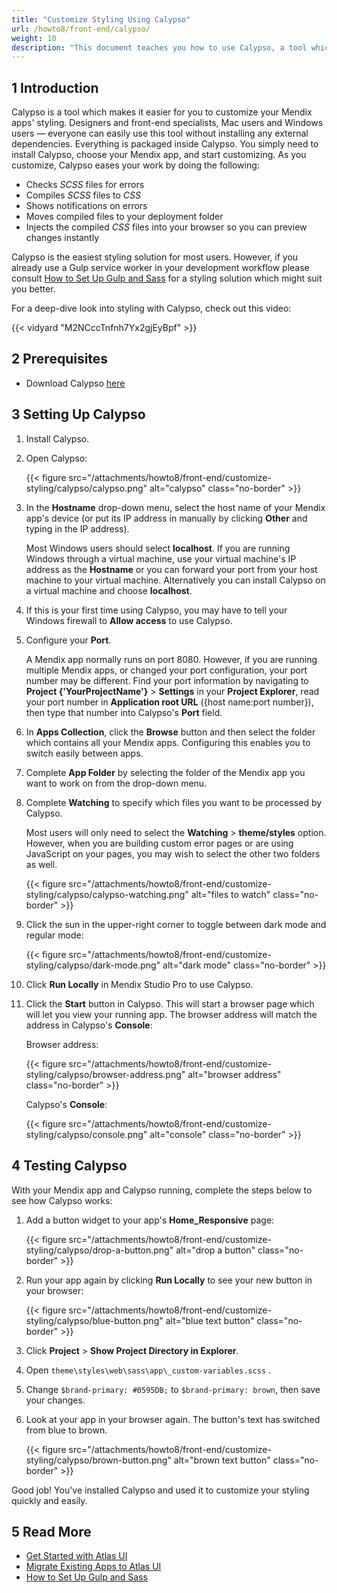 ```yaml
---
title: "Customize Styling Using Calypso"
url: /howto8/front-end/calypso/
weight: 10
description: "This document teaches you how to use Calypso, a tool which improves the way you edit styling."
---
```


## 1 Introduction

Calypso is a tool which makes it easier for you to customize your Mendix apps' styling. Designers and front-end specialists, Mac users and Windows users — everyone can easily use this tool without installing any external dependencies. Everything is packaged inside Calypso. You simply need to install Calypso, choose your Mendix app, and start customizing. As you customize, Calypso eases your work by doing the following:

* Checks *SCSS* files for errors
* Compiles *SCSS* files to *CSS*
* Shows notifications on errors
* Moves compiled files to your deployment folder
* Injects the compiled *CSS* files into your browser so you can preview changes instantly 

Calypso is the easiest styling solution for most users. However, if you already use a Gulp service worker in your development workflow please consult [How to Set Up Gulp and Sass](/howto8/front-end/sass-eight/) for a styling solution which might suit you better.

For a deep-dive look into styling with Calypso, check out this video:

{{< vidyard "M2NCccTnfnh7Yx2gjEyBpf" >}}

## 2 Prerequisites

* Download Calypso [here](https://github.com/mendix/Atlas-UI-Framework/releases/download/calypso-v1/Calypso.Setup.1.0.0.exe)

## 3 Setting Up Calypso

1. Install Calypso.
2. Open Calypso:

    {{< figure src="/attachments/howto8/front-end/customize-styling/calypso/calypso.png" alt="calypso" class="no-border" >}}

3. In the **Hostname** drop-down menu, select the host name of your Mendix app's device (or put its IP address in manually by clicking **Other** and typing in the IP address). 

    Most Windows users should select **localhost**. If you are running Windows through a virtual machine, use your virtual machine's IP address as the **Hostname** or you can forward your port from your host machine to your virtual machine. Alternatively you can install Calypso on a virtual machine and choose **localhost**.

4. If this is your first time using Calypso, you may have to tell your Windows firewall to **Allow access** to use Calypso.
5. Configure your **Port**. 

    A Mendix app normally runs on port 8080. However, if you are running multiple Mendix apps, or changed your port configuration, your port number may be different. Find your port information by navigating to **Project {'YourProjectName'}** > **Settings** in your **Project Explorer**, read your port number in **Application root URL** ({host name:port number}), then type that number into Calypso's **Port** field.

6. In **Apps Collection**, click the **Browse** button and then select the folder which contains all your Mendix apps. Configuring this enables you to switch easily between apps. 
7. Complete **App Folder** by selecting the folder of the Mendix app you want to work on from the drop-down menu.
8. Complete **Watching** to specify which files you want to be processed by Calypso. 

    Most users will only need to select the **Watching** > **theme/styles** option. However, when you are building custom error pages or are using JavaScript on your pages, you may wish to select the other two folders as well.

    {{< figure src="/attachments/howto8/front-end/customize-styling/calypso/calypso-watching.png" alt="files to watch" class="no-border" >}}

9. Click the sun in the upper-right corner to toggle between dark mode and regular mode:

    {{< figure src="/attachments/howto8/front-end/customize-styling/calypso/dark-mode.png" alt="dark mode" class="no-border" >}}

10. Click **Run Locally** in Mendix Studio Pro to use Calypso.

11. Click the **Start** button in Calypso. This will start a browser page which will let you view your running app. The browser address will match the address in Calypso's **Console**:

    Browser address:

    {{< figure src="/attachments/howto8/front-end/customize-styling/calypso/browser-address.png" alt="browser address" class="no-border" >}}

    Calypso's **Console**:

    {{< figure src="/attachments/howto8/front-end/customize-styling/calypso/console.png" alt="console" class="no-border" >}}

## 4 Testing Calypso

With your Mendix app and Calypso running, complete the steps below to see how Calypso works:

1. Add a button widget to your app's **Home_Responsive** page: 

    {{< figure src="/attachments/howto8/front-end/customize-styling/calypso/drop-a-button.png" alt="drop a button" class="no-border" >}}

2. Run your app again by clicking **Run Locally** to see your new button in your browser:

    {{< figure src="/attachments/howto8/front-end/customize-styling/calypso/blue-button.png" alt="blue text button" class="no-border" >}}

3. Click **Project** > **Show Project Directory in Explorer**.
4. Open `theme\styles\web\sass\app\_custom-variables.scss` .
5. Change `$brand-primary: #0595DB;` to `$brand-primary: brown`, then save your changes.
6. Look at your app in your browser again. The button's text has switched from blue to brown.

    {{< figure src="/attachments/howto8/front-end/customize-styling/calypso/brown-button.png" alt="brown text button" class="no-border" >}}

Good job! You've installed Calypso and used it to customize your styling quickly and easily.

## 5 Read More

* [Get Started with Atlas UI](/howto8/front-end/get-started-with-atlasui/)
* [Migrate Existing Apps to Atlas UI](/howto8/front-end/migrate-existing-projects-to-atlasui/)
* [How to Set Up Gulp and Sass](/howto8/front-end/sass-eight/)
